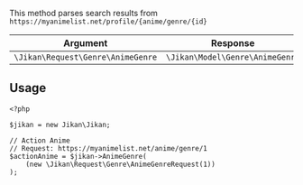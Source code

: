 This method parses search results from `https://myanimelist.net/profile/{anime/genre/{id}`

| Argument | Response |
| -------- | -------- |
| `\Jikan\Request\Genre\AnimeGenre` | `\Jikan\Model\Genre\AnimeGenre` |

## Usage
```
<?php

$jikan = new Jikan\Jikan;

// Action Anime
// Request: https://myanimelist.net/anime/genre/1
$actionAnime = $jikan->AnimeGenre(
    (new \Jikan\Request\Genre\AnimeGenreRequest(1))
);
```

[^1]: Request: [\Jikan\Request\Genre\AnimeGenreRequest](/objects/request/genre/anime.md)
[^2]: Model: [\Jikan\Model\Genre\AnimeGenre](/objects/model/genre/anime.md)